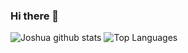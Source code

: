 ### Hi there 👋





![Joshua github stats](https://github-readme-stats.vercel.app/api?username=yoyogold-a11&show_icons=true&theme=radical)
![Top Languages](https://github-readme-stats.vercel.app/api/top-langs/?username=yoyogold-a11&layout=compact)
